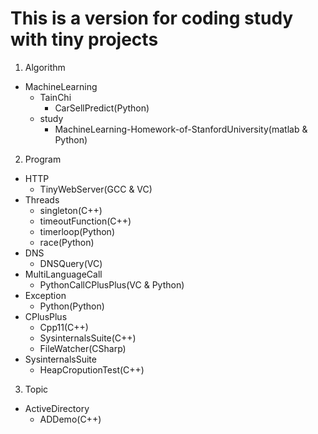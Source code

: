 # This is a version for coding study with tiny projects
1. Algorithm
- MachineLearning
	- TainChi
		- CarSellPredict(Python)
	- study
		- MachineLearning-Homework-of-StanfordUniversity(matlab & Python)
	
2. Program
- HTTP
	- TinyWebServer(GCC & VC)
- Threads
	- singleton(C++)
    - timeoutFunction(C++)
    - timerloop(Python)
	- race(Python)
- DNS
	- DNSQuery(VC)
- MultiLanguageCall
	- PythonCallCPlusPlus(VC & Python)
- Exception
	- Python(Python)    
- CPlusPlus
	- Cpp11(C++)
    - SysinternalsSuite(C++)
    - FileWatcher(CSharp)    
- SysinternalsSuite
    - HeapCroputionTest(C++)
	
3. Topic
- ActiveDirectory
	- ADDemo(C++)
